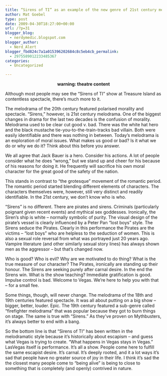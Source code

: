 ```yaml
---
title: “Sirens of TI” as an example of the new genre of 21st century melodrama
author: Mat Goebel
type: post
date: 2009-04-30T18:27:00+00:00
url: /?p=31
blogger_blog:
  - nerdymedic.blogspot.com
blogger_author:
  - Nerd_Alert
blogger_fbd824c7a1a015396202684c8c5eb4cb_permalink:
  - 2975589012233485367
categories:
  - Uncategorized

---
```

<div style="text-align:center;">
  <span style="font-weight:bold;">warning: theatre content</span>
</div>

Although most people may see the &#8220;Sirens of TI&#8221; show at Treasure Island as <span id="SPELLING_ERROR_0" class="blsp-spelling-error">contentless</span> spectacle, there&#8217;s much more to it.

The melodrama of the 20<span id="SPELLING_ERROR_1" class="blsp-spelling-error">th</span> century featured polarised morality and spectacle. &#8220;Sirens,&#8221; however, is 21st century melodrama. One of the biggest changes in drama for the last two decades is the confusion of morality. Melodrama used to be clear cut good v. bad. There was the white hat hero and the black mustache tie-you-to-the-train-tracks bad villain. Both were easily identifiable and there was nothing in between. Today&#8217;s melodrama is an exploration of moral issues. What makes us good or bad? Is it what we do or why we do it? Think about this before you answer.


We all agree that Jack Bauer is a hero. Consider his actions. A lot of people consider what he does &#8220;wrong,&#8221; but we stand up and cheer for his because of his reasons for doing it. He frequently will sacrifice his own moral character for the great good of the safety of the nation.

This stands in contrast to &#8220;the grotesque&#8221; movement of the romantic period. The romantic period started blending different elements of characters. The characters themselves were, however, still very distinct and readily identifiable. In the 21st century, we don&#8217;t know who is who.
  

&#8220;Sirens&#8221; is no different. There are pirates and sirens. Criminals (particularly poignant given recent events) and mythical sex goddesses. Ironically, the Siren&#8217;s ship is white &#8211; normally symbolic of purity. The visual design of the pirate&#8217;s vessel is clearly influenced by a Peter Pan &#8220;lost boys&#8221; style. The Sirens seduce the Pirates. Clearly in this performance the Pirates are the victims &#8211; &#8220;lost boys&#8221; who are helpless to the seduction of women. This is also a sexual role reversal from what was portrayed just 20 years ago. Vampire literature (and other similarly sexual <span id="SPELLING_ERROR_2" class="blsp-spelling-corrected">story lines</span>) has always shown men as the <span id="SPELLING_ERROR_3" class="blsp-spelling-corrected">aggressor</span> &#8211; but that&#8217;s changed now.

Who is good? Who is evil? Why are we motivated to do thing? What is the true measure of our character? The Pirates, ironically are standing up their honour. The Sirens are seeking <span id="SPELLING_ERROR_4" class="blsp-spelling-corrected">purely</span> after carnal desire. In the end the Sirens win. What is the show teaching? Immediate gratification is good. Impulse control is bad. Welcome to Vegas. We&#8217;re here to help you with that &#8211; for a small fee.
  

Some things, though, will never change. The melodrama of the 18<span id="SPELLING_ERROR_5" class="blsp-spelling-error">th</span> and 19<span id="SPELLING_ERROR_6" class="blsp-spelling-error">th</span> centuries featured spectacle. It was all about putting on a big show &#8211; bigger, better, louder. Epic. The 19<span id="SPELLING_ERROR_7" class="blsp-spelling-error">th</span> century featured a sub-genre called &#8220;firefighter melodrama&#8221; that was popular because they got to burn things on stage. The same is true with &#8220;Sirens.&#8221; As they&#8217;ve proven on <span id="SPELLING_ERROR_8" class="blsp-spelling-error">Mythbusters</span>, it&#8217;s always better to end with a bang.

So the bottom line is that &#8220;Sirens of TI&#8221; has been written in the melodramatic style because it&#8217;s historically about escapism &#8211; and guess what Vegas is trying to create. &#8220;What happens in Vegas stays in Vegas.&#8221; <span id="SPELLING_ERROR_9" class="blsp-spelling-error">Las</span>Vegas itself is performance. It&#8217;s all a show. People come here to fulfill the same escapist desire. It&#8217;s carnal. It&#8217;s deeply rooted, and it a lot ways it&#8217;s sad that people have no greater source of joy in their life. I think it&#8217;s sad the the closest many people come to &#8220;being alive&#8221; is being to close to something that is completely (and openly) contrived in nature.

<div class="blogger-post-footer">
  <img alt="" width="1" height="1" />
</div>